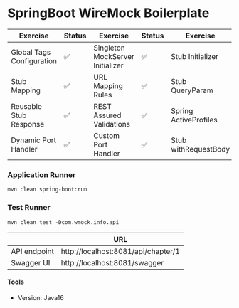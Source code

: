 # SpringBoot WireMock Boilerplate

| Exercise       | Status             | Exercise       | Status             | Exercise       | Status             |
| -------------- | ---------          | -------------- | ---------          | -------------- | ---------          |
| Global Tags Configuration        | :white_check_mark: | Singleton MockServer Initializer         | :white_check_mark: | Stub Initializer        | :white_check_mark: |
| Stub Mapping      | :white_check_mark: | URL Mapping Rules      | :white_check_mark: | Stub QueryParam      | :white_check_mark: |
| Reusable Stub Response      | :white_check_mark: | REST Assured Validations      | :white_check_mark: | Spring ActiveProfiles      | :white_check_mark: |
| Dynamic Port Handler      | :white_check_mark: | Custom Port Handler      | :white_check_mark: | Stub withRequestBody | :white_check_mark: |

### Application Runner
```shell
mvn clean spring-boot:run
```

### Test Runner
```shell
mvn clean test -Dcom.wmock.info.api
```


|        | URL             |
| -------------- | ---------          |
| API endpoint        | http://localhost:8081/api/chapter/1 |
| Swagger UI        | http://localhost:8081/swagger |


#### Tools
- Version: Java16